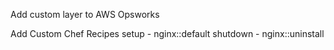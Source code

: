 
Add custom layer to AWS Opsworks

Add Custom Chef Recipes
setup - nginx::default 
shutdown - nginx::uninstall 

